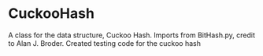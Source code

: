 # CuckooHash
A class for the data structure, Cuckoo Hash.
Imports from BitHash.py, credit to Alan J. Broder.
Created testing code for the cuckoo hash
